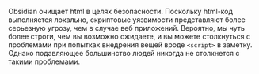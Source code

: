 Obsidian очищает html в целях безопасности. Поскольку html-код выполняется локально, скриптовые уязвимости представляют более серьезную угрозу, чем в случае веб приложений. Вероятно, мы чуть более строги, чем вы возможно ожидаете, и вы можете столкнуться с проблемами при попытках внедрения вещей вроде `<script>` в заметку. Однако подавляющее большинство людей никогда не столкнется с такими проблемами.
